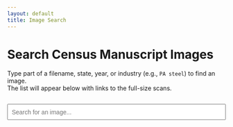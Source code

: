 ```yaml
---
layout: default
title: Image Search
---
```


# Search Census Manuscript Images

Type part of a filename, state, year, or industry (e.g., `PA steel`) to find an image.  
The list will appear below with links to the full-size scans.

<input type="text" id="searchBox" placeholder="Search for an image..." style="width: 100%; padding: 0.6em; font-size: 1em; margin-top: 1em;">

<div id="results" style="margin-top: 1.5em;"></div>

<script>
let images = null; // will hold the JSON once loaded
const jsonFiles = [
  "assets/image_links_1850.json",
  "assets/image_links_1860.json",
  "assets/image_links_1870.json",
  "assets/image_links_1880.json"
];

async function loadImages() {
  if (!images) {
    images = [];
    // Load each JSON file and append results
    for (const file of jsonFiles) {
      const response = await fetch(file);
      const data = await response.json();
      images = images.concat(data);
    }
  }
}

document.getElementById("searchBox").addEventListener("input", async function(e) {
  const query = e.target.value.toLowerCase().trim();
  const resultsDiv = document.getElementById("results");
  resultsDiv.innerHTML = "";

  if (query.length < 2) return; 

  await loadImages(); // fetch JSONs once

  // Split into individual words so "PA steel" works
  const terms = query.split(/\s+/);

  const matches = images.filter(img => {
    const haystack = [
      img.filename,
      img.year,
      img.state,
      img.state_long,
      img.industries
    ].join(" ").toLowerCase();

    return terms.every(term => haystack.includes(term));
  }).slice(0, 50);

  if (matches.length === 0) {
    resultsDiv.textContent = "No matches found.";
    return;
  }

  matches.forEach(img => {
    const link = document.createElement("a");
    link.href = img.url;
    link.textContent = `${img.filename} (${img.state_long}, ${img.year}) - ${img.industries}`;
    link.target = "_blank";
    link.style.display = "block";
    link.style.marginBottom = "0.5em";
    resultsDiv.appendChild(link);
  });
});
</script>
